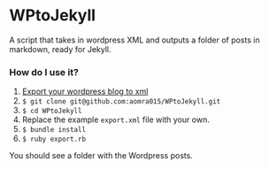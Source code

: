 WPtoJekyll
==========

A script that takes in wordpress XML and outputs a folder of posts in markdown, ready for Jekyll. 

### How do I use it?

1. [Export your wordpress blog to xml](http://en.support.wordpress.com/export/)
1. `$ git clone git@github.com:aomra015/WPtoJekyll.git`
1. `$ cd WPtoJekyll`
1. Replace the example `export.xml` file with your own.
1. `$ bundle install`
1. `$ ruby export.rb`

You should see a folder with the Wordpress posts.
